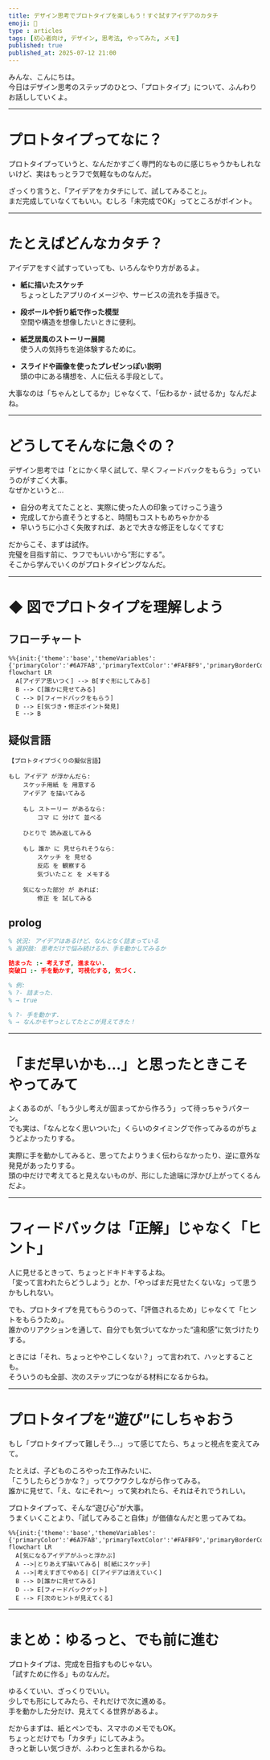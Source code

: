 ```yaml
---
title: デザイン思考でプロトタイプを楽しもう！すぐ試すアイデアのカタチ
emoji: 🎨
type : articles
tags: [初心者向け, デザイン, 思考法, やってみた, メモ]
published: true
published_at: 2025-07-12 21:00
---
```


みんな、こんにちは。  
今日はデザイン思考のステップのひとつ、「プロトタイプ」について、ふんわりお話ししていくよ。

---

# プロトタイプってなに？

プロトタイプっていうと、なんだかすごく専門的なものに感じちゃうかもしれないけど、実はもっとラフで気軽なものなんだ。

ざっくり言うと、「アイデアをカタチにして、試してみること」。  
まだ完成していなくてもいい。むしろ「未完成でOK」ってところがポイント。

---

# たとえばどんなカタチ？

アイデアをすぐ試すっていっても、いろんなやり方があるよ。

- **紙に描いたスケッチ**  
  ちょっとしたアプリのイメージや、サービスの流れを手描きで。

- **段ボールや折り紙で作った模型**  
  空間や構造を想像したいときに便利。

- **紙芝居風のストーリー展開**  
  使う人の気持ちを追体験するために。

- **スライドや画像を使ったプレゼンっぽい説明**  
  頭の中にある構想を、人に伝える手段として。

大事なのは「ちゃんとしてるか」じゃなくて、「伝わるか・試せるか」なんだよね。

---

# どうしてそんなに急ぐの？

デザイン思考では「とにかく早く試して、早くフィードバックをもらう」っていうのがすごく大事。  
なぜかというと…

- 自分の考えてたことと、実際に使った人の印象ってけっこう違う  
- 完成してから直そうとすると、時間もコストもめちゃかかる  
- 早いうちに小さく失敗すれば、あとで大きな修正をしなくてすむ  

だからこそ、まずは試作。  
完璧を目指す前に、ラフでもいいから“形にする”。  
そこから学んでいくのがプロトタイピングなんだ。

---

# ◆ 図でプロトタイプを理解しよう

## フローチャート
```mermaid
%%{init:{'theme':'base','themeVariables':{'primaryColor':'#6A7FAB','primaryTextColor':'#FAFBF9','primaryBorderColor':'#6A7FAB','lineColor':'#6A7FABCC','textColor':'#6A7FABCC','fontSize':'30px'}}}%%
flowchart LR
  A[アイデア思いつく] --> B[すぐ形にしてみる]
  B --> C[誰かに見せてみる]
  C --> D[フィードバックをもらう]
  D --> E[気づき・修正ポイント発見]
  E --> B
```

## 疑似言語
```
【プロトタイプづくりの擬似言語】

もし アイデア が浮かんだら:
    スケッチ用紙 を 用意する
    アイデア を描いてみる

    もし ストーリー があるなら:
        コマ に 分けて 並べる

    ひとりで 読み返してみる

    もし 誰か に 見せられそうなら:
        スケッチ を 見せる
        反応 を 観察する
        気づいたこと を メモする

    気になった部分 が あれば:
        修正 を 試してみる
```

## prolog
```prolog
% 状況: アイデアはあるけど、なんとなく詰まっている
% 選択肢: 思考だけで悩み続けるか、手を動かしてみるか

詰まった :- 考えすぎ, 進まない.
突破口 :- 手を動かす, 可視化する, 気づく.

% 例:
% ?- 詰まった.
% → true

% ?- 手を動かす.
% → なんかモヤっとしてたとこが見えてきた！
```

---

# 「まだ早いかも…」と思ったときこそやってみて

よくあるのが、「もう少し考えが固まってから作ろう」って待っちゃうパターン。  
でも実は、「なんとなく思いついた」くらいのタイミングで作ってみるのがちょうどよかったりする。

実際に手を動かしてみると、思ってたよりうまく伝わらなかったり、逆に意外な発見があったりする。  
頭の中だけで考えてると見えないものが、形にした途端に浮かび上がってくるんだよ。

---

# フィードバックは「正解」じゃなく「ヒント」

人に見せるときって、ちょっとドキドキするよね。  
「変って言われたらどうしよう」とか、「やっぱまだ見せたくないな」って思うかもしれない。

でも、プロトタイプを見てもらうのって、「評価されるため」じゃなくて「ヒントをもらうため」。  
誰かのリアクションを通して、自分でも気づいてなかった“違和感”に気づけたりする。

ときには「それ、ちょっとややこしくない？」って言われて、ハッとすることも。  
そういうのも全部、次のステップにつながる材料になるからね。

---

# プロトタイプを“遊び”にしちゃおう

もし「プロトタイプって難しそう…」って感じてたら、ちょっと視点を変えてみて。

たとえば、子どものころやった工作みたいに、  
「こうしたらどうかな？」ってワクワクしながら作ってみる。  
誰かに見せて、「え、なにそれ〜」って笑われたら、それはそれでうれしい。

プロトタイプって、そんな“遊び心”が大事。  
うまくいくことより、「試してみること自体」が価値なんだと思ってみてね。

```mermaid
%%{init:{'theme':'base','themeVariables':{'primaryColor':'#6A7FAB','primaryTextColor':'#FAFBF9','primaryBorderColor':'#6A7FAB','lineColor':'#6A7FABCC','textColor':'#6A7FABCC','fontSize':'30px'}}}%%
flowchart LR
  A[気になるアイデアがふっと浮かぶ]
  A -->|とりあえず描いてみる| B[紙にスケッチ]
  A -->|考えすぎてやめる| C[アイデアは消えていく]
  B --> D[誰かに見せてみる]
  D --> E[フィードバックゲット]
  E --> F[次のヒントが見えてくる]
```

---

# まとめ：ゆるっと、でも前に進む

プロトタイプは、完成を目指すものじゃない。  
「試すために作る」ものなんだ。

ゆるくていい、ざっくりでいい。  
少しでも形にしてみたら、それだけで次に進める。  
手を動かした分だけ、見えてくる世界があるよ。

だからまずは、紙とペンでも、スマホのメモでもOK。  
ちょっとだけでも「カタチ」にしてみよう。  
きっと新しい気づきが、ふわっと生まれるからね。

